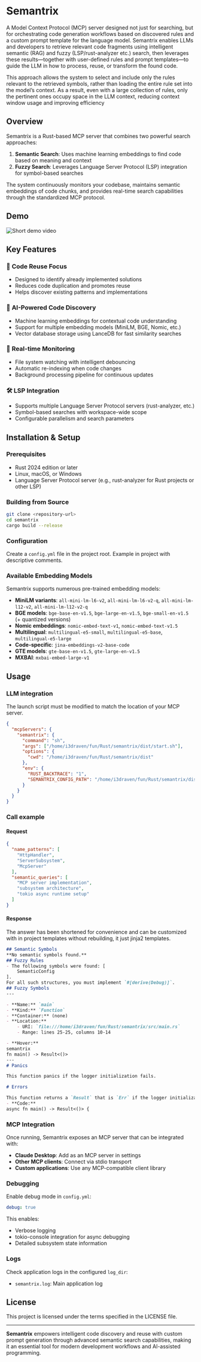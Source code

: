 # Semantrix

A Model Context Protocol (MCP) server designed not just for searching, but for orchestrating code generation workflows based on discovered rules and a custom prompt template for the language model. Semantrix enables LLMs and developers to retrieve relevant code fragments using intelligent semantic (RAG) and fuzzy (LSP/rust-analyzer etc.) search, then leverages these results—together with user-defined rules and prompt templates—to guide the LLM in how to process, reuse, or transform the found code.

This approach allows the system to select and include only the rules relevant to the retrieved symbols, rather than loading the entire rule set into the model’s context. As a result, even with a large collection of rules, only the pertinent ones occupy space in the LLM context, reducing context window usage and improving efficiency

## Overview

Semantrix is a Rust-based MCP server that combines two powerful search approaches:

1. **Semantic Search**: Uses machine learning embeddings to find code based on meaning and context
2. **Fuzzy Search**: Leverages Language Server Protocol (LSP) integration for symbol-based searches

The system continuously monitors your codebase, maintains semantic embeddings of code chunks, and provides real-time search capabilities through the standardized MCP protocol.

## Demo

![Short demo video](./demo.gif)

## Key Features

### 🎯 **Code Reuse Focus**
- Designed to identify already implemented solutions
- Reduces code duplication and promotes reuse
- Helps discover existing patterns and implementations

### 🤖 **AI-Powered Code Discovery**
- Machine learning embeddings for contextual code understanding
- Support for multiple embedding models (MiniLM, BGE, Nomic, etc.)
- Vector database storage using LanceDB for fast similarity searches

### 🔄 **Real-time Monitoring**
- File system watching with intelligent debouncing
- Automatic re-indexing when code changes
- Background processing pipeline for continuous updates

### 🛠 **LSP Integration**
- Supports multiple Language Server Protocol servers (rust-analyzer, etc.)
- Symbol-based searches with workspace-wide scope
- Configurable parallelism and search parameters

## Installation & Setup

### Prerequisites

- Rust 2024 edition or later
- Linux, macOS, or Windows
- Language Server Protocol server (e.g., rust-analyzer for Rust projects or other LSP)

### Building from Source

```bash
git clone <repository-url>
cd semantrix
cargo build --release
```

### Configuration

Create a `config.yml` file in the project root. Example in project with descriptive comments.

### Available Embedding Models

Semantrix supports numerous pre-trained embedding models:

- **MiniLM variants**: `all-mini-lm-l6-v2`, `all-mini-lm-l6-v2-q`, `all-mini-lm-l12-v2`, `all-mini-lm-l12-v2-q`
- **BGE models**: `bge-base-en-v1.5`, `bge-large-en-v1.5`, `bge-small-en-v1.5` (+ quantized versions)
- **Nomic embeddings**: `nomic-embed-text-v1`, `nomic-embed-text-v1.5`
- **Multilingual**: `multilingual-e5-small`, `multilingual-e5-base`, `multilingual-e5-large`
- **Code-specific**: `jina-embeddings-v2-base-code`
- **GTE models**: `gte-base-en-v1.5`, `gte-large-en-v1.5`
- **MXBAI**: `mxbai-embed-large-v1`

## Usage

### LLM integration

The launch script must be modified to match the location of your MCP server.

```json
{
  "mcpServers": {
    "semantrix": {
      "command": "sh",
      "args": ["/home/i3draven/fun/Rust/semantrix/dist/start.sh"],
      "options": {
        "cwd": "/home/i3draven/fun/Rust/semantrix/dist"
      },
      "env": {
        "RUST_BACKTRACE": "1",
        "SEMANTRIX_CONFIG_PATH": "/home/i3draven/fun/Rust/semantrix/dist/config.yml"
      }
    }
  }
}
```

### Call example

#### Request

```json
{
  "name_patterns": [
    "HttpHandler",
    "ServerSubsystem",
    "McpServer"
  ],
  "semantic_queries": [
    "MCP server implementation",
    "subsystem architecture",
    "tokio async runtime setup"
  ]
}
```

#### Response

The answer has been shortened for convenience and can be customized with in project templates without rebuilding, it just jinja2 templates.

```markdown
## Semantic Symbols
**No semantic symbols found.**
## Fuzzy Rules
- The following symbols were found: [
    SemanticConfig
].
For all such structures, you must implement `#[derive(Debug)]`.
## Fuzzy Symbols
---

- **Name:** `main`
- **Kind:** `Function`
- **Container:** (none)
- **Location:** 
    - URI: `file:///home/i3draven/fun/Rust/semantrix/src/main.rs`
    - Range: lines 25-25, columns 10-14

- **Hover:** 
semantrix
fn main() -> Result<()>
---
# Panics

This function panics if the logger initialization fails.

# Errors

This function returns a `Result` that is `Err` if the logger initialization fails.
- **Code:**
async fn main() -> Result<()> {
```

### MCP Integration

Once running, Semantrix exposes an MCP server that can be integrated with:

- **Claude Desktop**: Add as an MCP server in settings
- **Other MCP clients**: Connect via stdio transport
- **Custom applications**: Use any MCP-compatible client library

### Debugging

Enable debug mode in `config.yml`:
```yaml
debug: true
```

This enables:
- Verbose logging
- tokio-console integration for async debugging
- Detailed subsystem state information

### Logs

Check application logs in the configured `log_dir`:
- `semantrix.log`: Main application log

## License

This project is licensed under the terms specified in the LICENSE file.

---

**Semantrix** empowers intelligent code discovery and reuse with custom prompt generation through advanced semantic search capabilities, making it an essential tool for modern development workflows and AI-assisted programming.